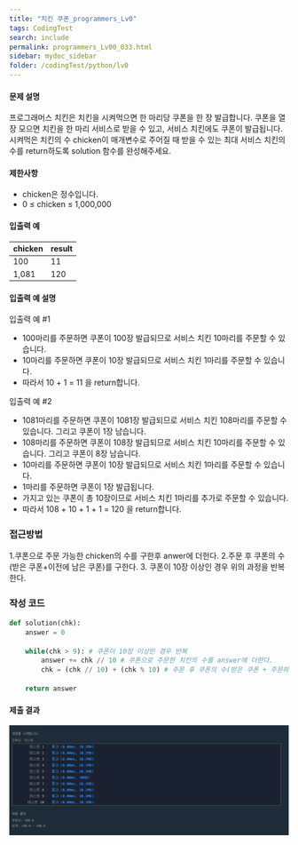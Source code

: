 ```yaml
---
title: "치킨 쿠폰_programmers_Lv0"
tags: CodingTest
search: include
permalink: programmers_Lv00_033.html
sidebar: mydoc_sidebar
folder: /codingTest/python/lv0
---
```



#### 문제 설명 <br>

프로그래머스 치킨은 치킨을 시켜먹으면 한 마리당 쿠폰을 한 장 발급합니다. 쿠폰을 열 장 모으면 치킨을 한 마리 서비스로 받을 수 있고, 서비스 치킨에도 쿠폰이 발급됩니다. 시켜먹은 치킨의 수 chicken이 매개변수로 주어질 때 받을 수 있는 최대 서비스 치킨의 수를 return하도록 solution 함수를 완성해주세요.

#### 제한사항 <br>

- chicken은 정수입니다.
- 0 ≤ chicken ≤ 1,000,000
#### 입출력 예 <br>
  
chicken|	result
---|---
100|	11
1,081|	120

#### 입출력 예 설명 <br>

입출력 예 #1
- 100마리를 주문하면 쿠폰이 100장 발급되므로 서비스 치킨 10마리를 주문할 수 있습니다.
- 10마리를 주문하면 쿠폰이 10장 발급되므로 서비스 치킨 1마리를 주문할 수 있습니다.
- 따라서 10 + 1 = 11 을 return합니다.

입출력 예 #2
- 1081마리를 주문하면 쿠폰이 1081장 발급되므로 서비스 치킨 108마리를 주문할 수 있습니다. 그리고 쿠폰이 1장 남습니다.
- 108마리를 주문하면 쿠폰이 108장 발급되므로 서비스 치킨 10마리를 주문할 수 있습니다. 그리고 쿠폰이 8장 남습니다.
- 10마리를 주문하면 쿠폰이 10장 발급되므로 서비스 치킨 1마리를 주문할 수 있습니다.
- 1마리를 주문하면 쿠폰이 1장 발급됩니다.
- 가지고 있는 쿠폰이 총 10장이므로 서비스 치킨 1마리를 추가로 주문할 수 있습니다.
- 따라서 108 + 10 + 1 + 1 = 120 을 return합니다.

### 접근방법 <br>

1.쿠폰으로 주문 가능한 chicken의 수를 구한후 anwer에 더헌다.
2.주문 후 쿠폰의 수(받은 쿠폰+이전에 남은 쿠폰)를 구한다.
3. 쿠폰이 10장 이상인 경우 위의 과정을 반복한다.

### 작성 코드 <br>

```python
def solution(chk):
    answer = 0
    
    while(chk > 9): # 쿠폰이 10장 이상인 경우 반복
        answer += chk // 10 # 쿠폰으로 주문한 치킨의 수를 answer에 더한다.
        chk = (chk // 10) + (chk % 10) # 주문 후 쿠폰의 수(받은 쿠폰 + 주문하고 남은쿠폰)
        
    return answer
```

#### 제출 결과

![제출 결과](\images\programmers_Lv00_033.png)




